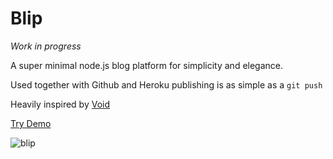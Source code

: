Blip
====

_Work in progress_

A super minimal node.js blog platform for simplicity and elegance.

Used together with Github and Heroku publishing is as simple as a `git push`

Heavily inspired by [Void](https://github.com/josephernest/void)

[Try Demo](https://blip-demo.herokuapp.com)

![blip](http://s11.postimg.org/7pj2aempv/blip.png)
